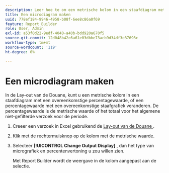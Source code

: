 ```yaml
---
description: Leer hoe te om een metrische kolom in een staafdiagram met een overeenkomstige percentagewaarde, of een percentagewaarde met een overeenkomstige staafgrafiek te veranderen.
title: Een microdiagram maken
uuid: 778ef184-9946-4958-b08f-6ee8c86a0f69
feature: Report Builder
role: User, Admin
exl-id: a53f0d22-9edf-4040-a40b-bdd920a670f5
source-git-commit: 12d048b42c6a61e03dbbe73acb9d34df3e37693c
workflow-type: tm+mt
source-wordcount: '119'
ht-degree: 0%

---
```


# Een microdiagram maken

In de Lay-out van de Douane, kunt u een metrische kolom in een staafdiagram met een overeenkomstige percentagewaarde, of een percentagewaarde met een overeenkomstige staafgrafiek veranderen. De percentagewaarde is de metrische waarde of het totaal voor het algemene niet-gefilterde verzoek voor de periode.

1. Creeer een verzoek in Excel gebruikend de [ Lay-out van de Douane ](/help/analyze/legacy-report-builder/layout/configure-the-custom-layout.md).
1. Klik met de rechtermuisknop op de kolom met de metrische waarde.
1. Selecteer **[!UICONTROL Change Output Display]** , dan het type van micrografiek en percentenvertoning u zou willen zien.

   Met Report Builder wordt de weergave in de kolom aangepast aan de selectie.
